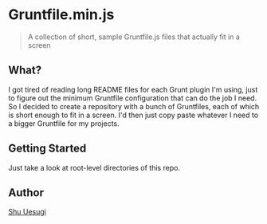 # Gruntfile.min.js

> A collection of short, sample Gruntfile.js files that actually fit in a screen

## What?

I got tired of reading long README files for each Grunt plugin I'm using, just to figure out the minimum Gruntfile configuration that can do the job I need. So I decided to create a repository with a bunch of Gruntfiles, each of which is short enough to fit in a screen. I'd then just copy paste whatever I need to a bigger Gruntfile for my projects.

## Getting Started

Just take a look at root-level directories of this repo.

## Author

[Shu Uesugi](http://github.com/chibicode)
